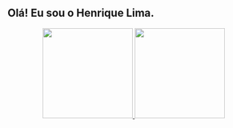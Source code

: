 ## Olá! Eu sou o Henrique Lima.
<div align="center">
  <a href="https://github.com/HenriquTo">
  <img height="180em" src="https://github-readme-stats.vercel.app/api?username=HenriquTo&show_icons=true&theme=dark&include_all_commits=true&count_private=true"/>
  <img height="180em" src="https://github-readme-stats.vercel.app/api/top-langs/?username=HenriquTo&layout=compact&langs_count=7&theme=dark"/>
</div>
